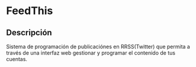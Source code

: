 # FeedThis

## Descripción
Sistema de programación de publicaciónes en RRSS(Twitter) que permita a través de una interfaz web gestionar y programar el contenido de tus cuentas.